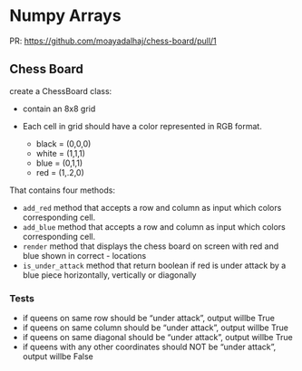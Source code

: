 # Numpy Arrays

PR: https://github.com/moayadalhaj/chess-board/pull/1

## Chess Board

create a ChessBoard class:

- contain an 8x8 grid

- Each cell in grid should have a color represented in RGB format.
  - black = (0,0,0)
  - white = (1,1,1)
  - blue = (0,1,1)
  - red = (1,.2,0)

That contains four methods:

- `add_red` method that accepts a row and column as input which colors corresponding cell.
- `add_blue` method that accepts a row and column as input which colors corresponding cell.
- `render` method that displays the chess board on screen with red and blue shown in correct - locations
- `is_under_attack` method that return boolean if red is under attack by a blue piece horizontally, vertically or diagonally

### Tests

- if queens on same row should be “under attack”, output willbe True
- if queens on same column should be “under attack”, output willbe True
- if queens on same diagonal should be “under attack”, output willbe True
- if queens with any other coordinates should NOT be “under attack”, output willbe False
